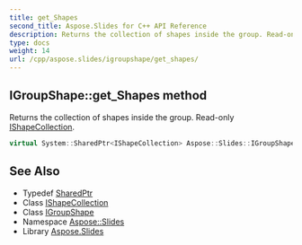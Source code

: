 ```yaml
---
title: get_Shapes
second_title: Aspose.Slides for C++ API Reference
description: Returns the collection of shapes inside the group. Read-only IShapeCollection.
type: docs
weight: 14
url: /cpp/aspose.slides/igroupshape/get_shapes/
---
```

## IGroupShape::get_Shapes method


Returns the collection of shapes inside the group. Read-only [IShapeCollection](../../ishapecollection/).

```cpp
virtual System::SharedPtr<IShapeCollection> Aspose::Slides::IGroupShape::get_Shapes()=0
```

## See Also

* Typedef [SharedPtr](../../../system/sharedptr/)
* Class [IShapeCollection](../../ishapecollection/)
* Class [IGroupShape](../)
* Namespace [Aspose::Slides](../../)
* Library [Aspose.Slides](../../../)
